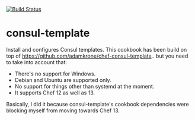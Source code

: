 [![Build Status](https://travis-ci.org/DevopsDance/chef-cookbook-consul-template.svg?branch=master)](https://travis-ci.org/DevopsDance/chef-cookbook-consul-template)

# consul-template

Install and configures Consul templates. This cookbook has been build on top of
https://github.com/adamkrone/chef-consul-template.. but you need to take into
account that:

- There's no support for Windows.
- Debian and Ubuntu are supported only.
- No support for things other than systemd at the moment.
- It supports Chef 12 as well as 13.

Basically, I did it because consul-template's cookbook dependencies were
blocking myself from moving towards Chef 13.

